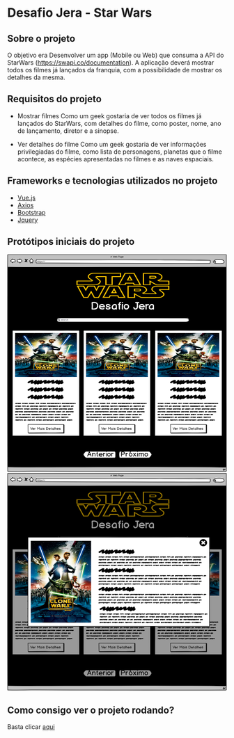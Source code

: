 # Desafio Jera - Star Wars

## Sobre o projeto

O objetivo era Desenvolver um app (Mobile ou Web) que consuma a API do StarWars (https://swapi.co/documentation). A aplicação deverá mostrar todos os filmes já lançados da franquia, com a possibilidade de mostrar os detalhes da mesma.

## Requisitos do projeto

- Mostrar filmes
Como um geek  gostaria de ver todos os filmes já lançados do StarWars, com detalhes do filme, como poster, nome, ano de lançamento, diretor e a sinopse.

- Ver detalhes do filme
Como um geek gostaria de ver informações privilegiadas do filme, como lista de personagens, planetas que o filme acontece, as espécies apresentadas no filmes e as naves espaciais.

## Frameworks e tecnologias utilizados no projeto
- [Vue.js](https://vuejs.org)
- [Axios](https://github.com/axios/axios)
- [Bootstrap](https://getbootstrap.com)
- [Jquery](https://jquery.com)

## Protótipos iniciais do projeto

<img src="https://github.com/michelmotta/Desafio-Jera/blob/master/prototipo/Home.png" width="600" height="500">
<img src="https://github.com/michelmotta/Desafio-Jera/blob/master/prototipo/Mais%20Detalhes%20(Modal).png" width="600" height="500">

## Como consigo ver o projeto rodando?

Basta clicar [aqui](https://michelmotta.github.io/Desafio-Jera/)
